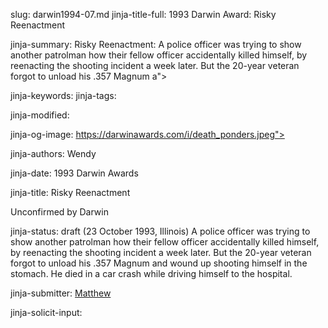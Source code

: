 slug: darwin1994-07.md
jinja-title-full: 1993 Darwin Award: Risky Reenactment

jinja-summary: Risky Reenactment: A police officer was trying to show another patrolman how their fellow officer accidentally killed himself, by reenacting the shooting incident a week later. But the 20-year veteran forgot to unload his .357 Magnum a">

jinja-keywords:
jinja-tags:

jinja-modified:

jinja-og-image: https://darwinawards.com/i/death_ponders.jpeg">

jinja-authors: Wendy

jinja-date: 1993 Darwin Awards


jinja-title: Risky Reenactment

Unconfirmed by Darwin

jinja-status: draft
(23 October 1993, Illinois) A police officer was trying to show another patrolman how their fellow officer accidentally killed himself, by reenacting the shooting incident a week later. But the 20-year veteran forgot to unload his .357 Magnum and wound up shooting himself in the stomach. He died in a car crash while driving himself to the hospital. <!-- Richard Shurtz -->

<!--
<P><A href="http://forum.DarwinAwards.com/index.php?act=ST&f=2&t=3958&s=">Can you confirm this story?</A>
-->
<P align=center>
<!--#include virtual="/inc/votebar_viewvoteonly" -->

jinja-submitter: <A href="mailto:REMOVE-eltrut1@hotmail.com">Matthew</A>

jinja-solicit-input:



<!--#include file=nav_1994.html -->



